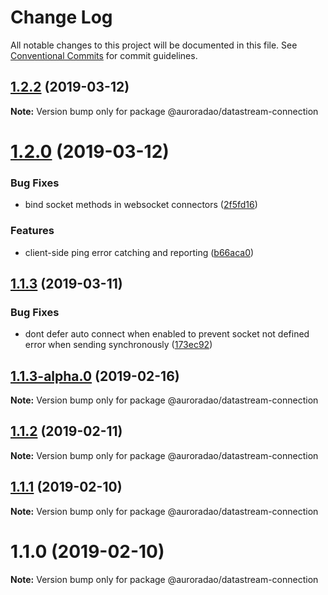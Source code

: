 # Change Log

All notable changes to this project will be documented in this file.
See [Conventional Commits](https://conventionalcommits.org) for commit guidelines.

## [1.2.2](https://github.com/AuroraDAO/datastream-client-js/compare/v1.2.1...v1.2.2) (2019-03-12)

**Note:** Version bump only for package @auroradao/datastream-connection

# [1.2.0](https://github.com/AuroraDAO/datastream-client-js/compare/v1.1.3...v1.2.0) (2019-03-12)

### Bug Fixes

- bind socket methods in websocket connectors ([2f5fd16](https://github.com/AuroraDAO/datastream-client-js/commit/2f5fd16))

### Features

- client-side ping error catching and reporting ([b66aca0](https://github.com/AuroraDAO/datastream-client-js/commit/b66aca0))

## [1.1.3](https://github.com/AuroraDAO/datastream-client-js/compare/v1.1.3-alpha.0...v1.1.3) (2019-03-11)

### Bug Fixes

- dont defer auto connect when enabled to prevent socket not defined error when sending synchronously ([173ec92](https://github.com/AuroraDAO/datastream-client-js/commit/173ec92))

## [1.1.3-alpha.0](https://github.com/AuroraDAO/datastream-client-js/compare/v1.1.2...v1.1.3-alpha.0) (2019-02-16)

**Note:** Version bump only for package @auroradao/datastream-connection

## [1.1.2](https://github.com/AuroraDAO/datastream-client-js/compare/v1.1.1...v1.1.2) (2019-02-11)

**Note:** Version bump only for package @auroradao/datastream-connection

## [1.1.1](https://github.com/AuroraDAO/datastream-client-js/compare/v1.1.0...v1.1.1) (2019-02-10)

**Note:** Version bump only for package @auroradao/datastream-connection

# 1.1.0 (2019-02-10)

**Note:** Version bump only for package @auroradao/datastream-connection
